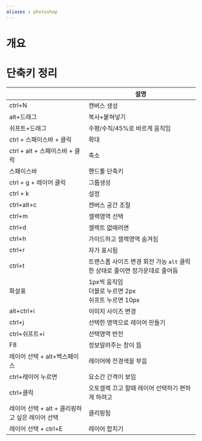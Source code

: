 ```yaml
---
aliases : photoshop
---
```


# 개요


# 단축키 정리
|                                                 | 설명                                                                        |
| ----------------------------------------------- | --------------------------------------------------------------------------- |
| ctrl+N                                          | 캔버스 생성                                                                 |
| alt+드래그                                      | 복사+붙혀넣기                                                               |
| 쉬프트+드래그                                   | 수평/수직/45%로 바르게 움직임                                               |
| ctrl + 스패이스바 + 클릭                        | 확대                                                                        |
| ctrl + alt + 스패이스바 + 클릭                  | 축소                                                                        |
| 스패이스바                                      | 핸드툴 단축키                                                               |
| ctrl + g + 레이어 클릭                          | 그룹생성                                                                    |
| ctrl + k                                        | 설정                                                                        |
| ctrl+alt+c                                      | 캔버스 공간 조절                                                            |
| ctrl+m                                          | 셀렉영역 선택                                                               |
| ctrl+d                                          | 셀렉트 없애려면                                                             |
| ctrl+h                                          | 가이드하고 셀렉영역 숨겨짐                                                  |
| ctrl+r                                          | 자가 표시됨                                                                 |
| ctrl+t                                          | 트랜스폼 사이즈 변경 회전 가능 `alt` 클릭한 상태로 줄이면 정가운데로 줄어듬 |
| 화살표                                          | 1px씩 움직임 <br>더블로 누르면 2px <br>쉬프트 누르면 10px                   |
| alt+ctrl+i                                      | 이미지 사이즈 변경                                                          |
| ctrl+j                                          | 선택한 영역으로 레이어 만들기                                               |
| ctrl+쉬프트+i                                   | 선택영역 반전                                                               |
| F8                                              | 정보알려주는 창이 뜸                                                        |
| 레이어 선택 + alt+백스페이스                    | 레이어에 전경색을 부음                                                      |
| ctrl+레이어 누르면                              | 요소간 간격이 보임                                                          |
| ctrl+클릭                                       | 오토셀렉 끄고 할때 레이어 선택하기 편하게 하려고                            |
| 레이어 선택 + alt + 클리핑하고 싶은 레이어 선택 | 클리핑됨                                                                    |
|  레이어 선택 + ctrl+E                                               |  레이어 합치기                                                                           |
